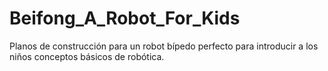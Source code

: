 # Beifong_A_Robot_For_Kids
Planos de construcción para un robot bípedo perfecto para introducir a los niños conceptos básicos de robótica.
